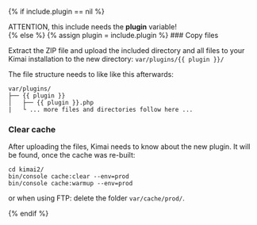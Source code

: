 {% if include.plugin == nil %}
<div class="alert alert-danger" role="alert">
ATTENTION, this include needs the <strong>plugin</strong> variable!
</div>
{% else %}
{% assign plugin = include.plugin %}
### Copy files

Extract the ZIP file and upload the included directory and all files to your Kimai installation to the new directory:
`var/plugins/{{ plugin }}/`

The file structure needs to like like this afterwards:

```
var/plugins/
├── {{ plugin }}
│   ├── {{ plugin }}.php
|   └ ... more files and directories follow here ...
```

### Clear cache

After uploading the files, Kimai needs to know about the new plugin. It will be found, once the cache was re-built:

```
cd kimai2/
bin/console cache:clear --env=prod
bin/console cache:warmup --env=prod
```

or when using FTP: delete the folder `var/cache/prod/`.

{% endif %}
